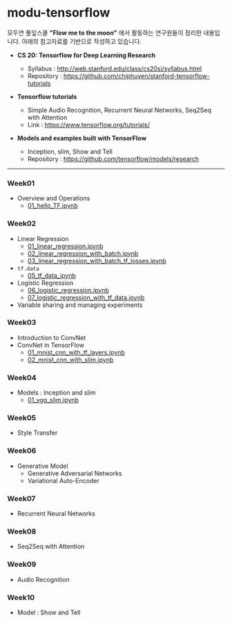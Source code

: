 # modu-tensorflow
모두연 풀잎스쿨 **"Flow me to the moon"** 에서 활동하는 연구원들이 정리한 내용입니다.
아래의 참고자료를 기반으로 작성하고 있습니다.

- **CS 20: Tensorflow for Deep Learning Research**
  - Syllabus : http://web.stanford.edu/class/cs20si/syllabus.html
  - Repository : https://github.com/chiphuyen/stanford-tensorflow-tutorials


- **Tensorflow tutorials**
  - Simple Audio Recognition, Recurrent Neural Networks, Seq2Seq with Attention
  - Link : https://www.tensorflow.org/tutorials/


- **Models and examples built with TensorFlow**
  -  Inception, slim, Show and Tell
  -  Repository : https://github.com/tensorflow/models/research

---
### Week01
- Overview and Operations
  - [01_hello_TF.ipynb](https://nbviewer.jupyter.org/github/modulabs/modu-tensorflow/blob/master/week01/01_hello_TF.ipynb)

### Week02
- Linear Regression
  - [01_linear_regression.ipynb](https://nbviewer.jupyter.org/github/modulabs/modu-tensorflow/blob/master/week02/01_linear_regression.ipynb)
  - [02_linear_regression_with_batch.ipynb](https://nbviewer.jupyter.org/github/modulabs/modu-tensorflow/blob/master/week02/02_linear_regression_with_batch.ipynb)
  - [03_linear_regression_with_batch_tf_losses.ipynb](https://nbviewer.jupyter.org/github/modulabs/modu-tensorflow/blob/master/week02/03_linear_regression_with_batch_tf_losses.ipynb)
- `tf.data`
  - [05_tf_data_ipynb](https://nbviewer.jupyter.org/github/modulabs/modu-tensorflow/blob/master/week02/05_tf_data.ipynb)
- Logistic Regression
  - [06_logistic_regression.ipynb](https://nbviewer.jupyter.org/github/modulabs/modu-tensorflow/blob/master/week02/06_logistic_regression.ipynb)
  - [07_logistic_regression_with_tf_data.ipynb](https://nbviewer.jupyter.org/github/modulabs/modu-tensorflow/blob/master/week02/07_logistic_regression_with_tf_data.ipynb)
- Variable sharing and managing experiments

### Week03
- Introduction to ConvNet
- ConvNet in TensorFlow
  - [01_mnist_cnn_with_tf_layers.ipynb](https://nbviewer.jupyter.org/github/modulabs/modu-tensorflow/blob/master/week03/01_mnist_cnn_with_tf_layers.ipynb)
  - [02_mnist_cnn_with_slim.ipynb](https://nbviewer.jupyter.org/github/modulabs/modu-tensorflow/blob/master/week03/02_mnist_cnn_with_slim.ipynb)

### Week04
- Models : Inception and slim
  - [01_vgg_slim.ipynb](https://nbviewer.jupyter.org/github/modulabs/modu-tensorflow/blob/master/week04/01_vgg_slim.ipynb)

### Week05
- Style Transfer

### Week06
- Generative Model
  - Generative Adversarial Networks
  - Variational Auto-Encoder

### Week07
- Recurrent Neural Networks

### Week08
- Seq2Seq with Attention

### Week09
- Audio Recognition

### Week10
- Model : Show and Tell
